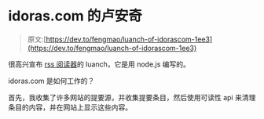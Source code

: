 # idoras.com 的卢安奇

> 原文:[https://dev.to/fengmao/luanch-of-idorascom-1ee3](https://dev.to/fengmao/luanch-of-idorascom-1ee3)

很高兴宣布 [rss 阅读器](https://idoras.com)的 luanch，它是用 node.js 编写的。

idoras.com 是如何工作的？

首先，我收集了许多网站的提要源，并收集提要条目，然后使用可读性 api 来清理条目的内容，并在网站上显示这些内容。
